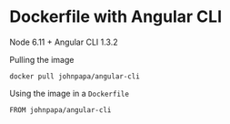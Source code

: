 # Dockerfile with Angular CLI
Node 6.11 + Angular CLI 1.3.2

Pulling the image
```
docker pull johnpapa/angular-cli
```

Using the image in a `Dockerfile`
```
FROM johnpapa/angular-cli
```
